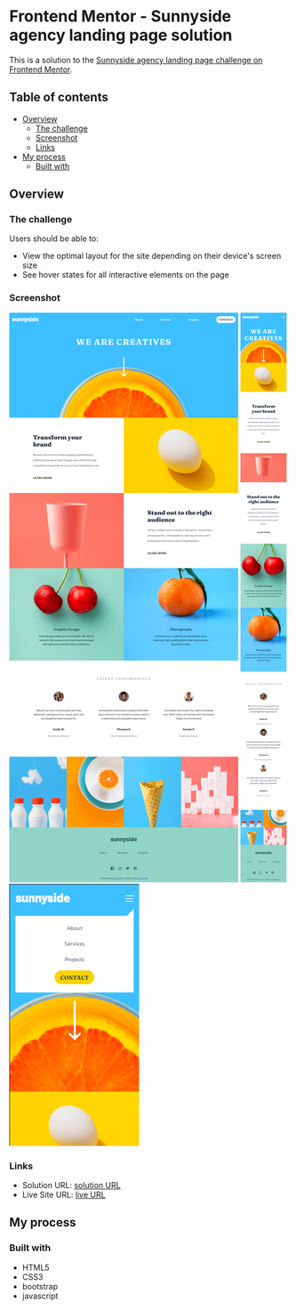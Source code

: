 # Frontend Mentor - Sunnyside agency landing page solution

This is a solution to the [Sunnyside agency landing page challenge on Frontend Mentor](https://www.frontendmentor.io/challenges/sunnyside-agency-landing-page-7yVs3B6ef).

## Table of contents

- [Overview](#overview)
  - [The challenge](#the-challenge)
  - [Screenshot](#screenshot)
  - [Links](#links)
- [My process](#my-process)
  - [Built with](#built-with)


## Overview

### The challenge

Users should be able to:
- View the optimal layout for the site depending on their device's screen size
- See hover states for all interactive elements on the page

### Screenshot

![](./screenshots/desktop.png)
![](./screenshots/mobile_.png)
![](./screenshots/mobile_navbar.PNG)

### Links

- Solution URL: [solution URL](https://www.frontendmentor.io/solutions/css3-html5-js-and-bootstrap-ryDR42Krc)
- Live Site URL: [live URL](https://fadwamohamed.github.io/sunnyside-agency-landing-page/)


## My process

### Built with

- HTML5
- CSS3
- bootstrap
- javascript
